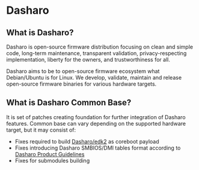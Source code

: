 # Dasharo

## What is Dasharo?

Dasharo is open-source firmware distribution focusing on clean and simple code,
long-term maintenance, transparent validation, privacy-respecting
implementation, liberty for the owners, and trustworthiness for all.

Dasharo aims to be to open-source firmware ecosystem what Debian/Ubuntu is for
Linux. We develop, validate, maintain and release open-source firmware binaries
for various hardware targets.

## What is Dasharo Common Base?

It is set of patches creating foundation for further integration of Dasharo
features. Common base can vary depending on the supported hardware target, but
it may consist of:

* Fixes required to build [Dasharo/edk2](https://github.com/Dasharo/edk2) as coreboot payload
* Fixes introducing Dasharo SMBIOS/DMI tables format according to [Dasharo Product Guidelines](../../dev-proc/smbios-rules)
* Fixes for submodules building
